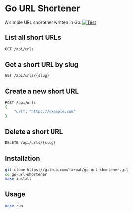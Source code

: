 # Go URL Shortener
A simple URL shortener written in Go.
[![Test](https://github.com/farpat/go-url-shortener/workflows/Test/badge.svg)](https://github.com/farpat/go-url-shortener/actions)

## List all short URLs
```sh
GET /api/urls
```

## Get a short URL by slug
```sh
GET /api/urls/{slug}
```

## Create a new short URL
```sh
POST /api/urls
{
    "url": "https://example.com"
}
```

## Delete a short URL
```sh
DELETE /api/urls/{slug}
```

## Installation

```sh
git clone https://github.com/farpat/go-url-shortener.git
cd go-url-shortener
make install
```

## Usage

```sh
make run
```
